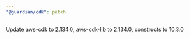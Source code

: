 ```yaml
---
"@guardian/cdk": patch
---
```


Update aws-cdk to 2.134.0, aws-cdk-lib to 2.134.0, constructs to 10.3.0

